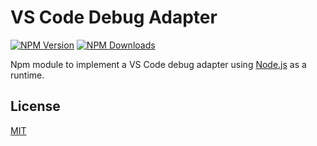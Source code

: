 # VS Code Debug Adapter

[![NPM Version](https://img.shields.io/npm/v/vscode-debugadapter.svg)](https://npmjs.org/package/vscode-debugadapter)
[![NPM Downloads](https://img.shields.io/npm/dm/vscode-debugadapter.svg)](https://npmjs.org/package/vscode-debugadapter)

Npm module to implement a VS Code debug adapter using [Node.js](https://nodejs.org/) as a runtime.

## License

[MIT](https://github.com/microsoft/vscode-debugadapter-node/blob/main/License.txt)